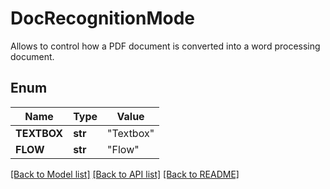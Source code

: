 # DocRecognitionMode
Allows to control how a PDF document is converted into a word processing document.

## Enum
Name | Type | Value
------------ | ------------- | -------------
**TEXTBOX** | **str** | "Textbox"
**FLOW** | **str** | "Flow"


[[Back to Model list]](../README.md#documentation-for-models) [[Back to API list]](../README.md#documentation-for-api-endpoints) [[Back to README]](../README.md)


